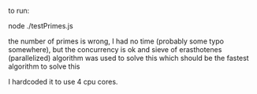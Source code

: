 to run:

node ./testPrimes.js

the number of primes is wrong, I had no time (probably some typo somewhere), but the concurrency is ok
and sieve of erasthotenes (parallelized) algorithm was used to solve this
which should be the fastest algorithm to solve this

I hardcoded it to use 4 cpu cores.
